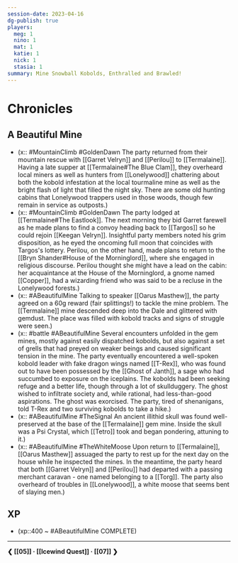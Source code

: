 ```yaml
---
session-date: 2023-04-16
dg-publish: true
players: 
  meg: 1
  nino: 1
  mat: 1
  katie: 1
  nick: 1
  stasia: 1
summary: Mine Snowball Kobolds, Enthralled and Brawled!
---
```

# Chronicles
## A Beautiful Mine
- (x:: #MountainClimb #GoldenDawn The party returned from their mountain rescue with [[Garret Velryn]] and [[Perilou]] to [[Termalaine]]. Having a late supper at [[Termalaine#The Blue Clam]], they overheard local miners as well as hunters from [[Lonelywood]] chattering about both the kobold infestation at the local tourmaline mine as well as the bright flash of light that filled the night sky. There are some old hunting cabins that Lonelywood trappers used in those woods, though few remain in service as outposts.)
- (x:: #MountainClimb #GoldenDawn The party lodged at [[Termalaine#The Eastlook]]. The next morning they bid Garret farewell as he made plans to find a convoy heading back to [[Targos]] so he could rejoin [[Keegan Velryn]]. Insightful party members noted his grim disposition, as he eyed the oncoming full moon that coincides with Targos's lottery. Perilou, on the other hand, made plans to return to the [[Bryn Shander#House of the Morninglord]], where she engaged in religious discourse. Perilou thought she might have a lead on the cabin: her acquaintance at the House of the Morninglord, a gnome named [[Copper]], had a wizarding friend who was said to be a recluse in the Lonelywood forests.)
- (x:: #ABeautifulMine Talking to speaker [[Oarus Masthew]], the party agreed on a 60g reward (fair splittings!) to tackle the mine problem. The [[Termalaine]] mine descended deep into the Dale and glittered with gemdust. The place was filled with kobold tracks and signs of struggle were seen.)
- (x:: #battle #ABeautifulMine Several encounters unfolded in the gem mines, mostly against easily dispatched kobolds, but also against a set of grells that had preyed on weaker beings and caused significant tension in the mine. The party eventually encountered a well-spoken kobold leader with fake dragon wings named [[T-Rex]], who was found out to have been possessed by the [[Ghost of Janth]], a sage who had succumbed to exposure on the iceplains. The kobolds had been seeking refuge and a better life, though through a lot of skullduggery. The ghost wished to infiltrate society and, while rational, had less-than-good aspirations. The ghost was exorcised. The party, tired of shenanigans, told T-Rex and two surviving kobolds to take a hike.)
- (x:: #ABeautifulMine #TheSignal An ancient illithid skull was found well-preserved at the base of the [[Termalaine]] gem mine. Inside the skull was a Psi Crystal, which [[Tetro]] took and began pondering, attuning to it.)
- (x:: #ABeautifulMine #TheWhiteMoose Upon return to [[Termalaine]], [[Oarus Masthew]] assuaged the party to rest up for the next day on the house while he inspected the mines. In the meantime, the party heard that both [[Garret Velryn]] and [[Perilou]] had departed with a passing merchant caravan - one named belonging to a [[Torg]]. The party also overheard of troubles in [[Lonelywood]], a white moose that seems bent of slaying men.)

## XP
- (xp::400 ~ #ABeautifulMine COMPLETE)

---
**❮ [[05]] · [[Icewind Quest]]  ·  [[07]] ❯**
